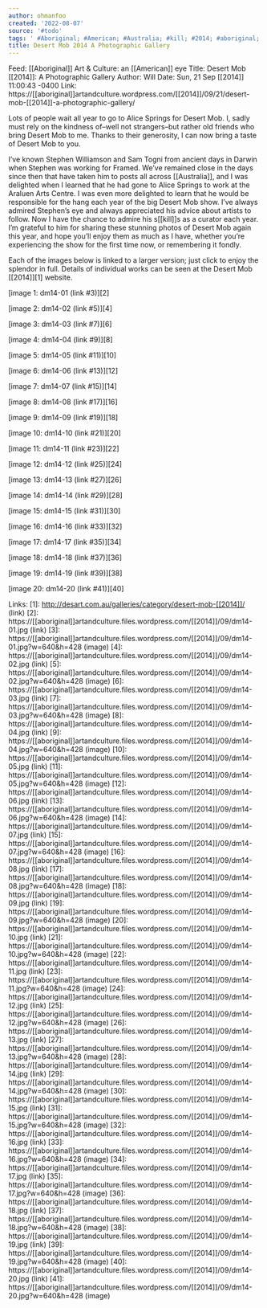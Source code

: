 ```yaml
---
author: ohmanfoo
created: '2022-08-07'
source: '#todo'
tags: ' #Aboriginal; #American; #Australia; #kill; #2014; #aboriginal; #;'
title: Desert Mob 2014 A Photographic Gallery
---
```


Feed: [[Aboriginal]] Art & Culture: an [[American]] eye
Title: Desert Mob [[2014]]: A Photographic Gallery
Author: Will
Date: Sun, 21 Sep [[2014]] 11:00:43 -0400
Link: https://[[aboriginal]]artandculture.wordpress.com/[[2014]]/09/21/desert-mob-[[2014]]-a-photographic-gallery/
 
Lots of people wait all year to go to Alice Springs for Desert Mob. I, sadly 
must rely on the kindness of–well not strangers–but rather old friends who bring
Desert Mob to me. Thanks to their generosity, I can now bring a taste of Desert 
Mob to you.
 
I’ve known Stephen Williamson and Sam Togni from ancient days in Darwin when 
Stephen was working for Framed. We’ve remained close in the days since then that
have taken him to posts all across [[Australia]], and I was delighted when I learned
that he had gone to Alice Springs to work at the Araluen Arts Centre. I was even
more delighted to learn that he would be responsible for the hang each year of 
the big Desert Mob show. I’ve always admired Stephen’s eye and always 
appreciated his advice about artists to follow. Now I have the chance to admire 
his s[[kill]]s as a curator each year. I’m grateful to him for sharing these 
stunning photos of Desert Mob again this year, and hope you’ll enjoy them as 
much as I have, whether you’re experiencing the show for the first time now, or 
remembering it fondly.
 
Each of the images below is linked to a larger version; just click to enjoy the 
splendor in full. Details of individual works can be seen at the Desert Mob 
[[2014]][1] website.
 
[image 1: dm14-01 (link #3)][2]
 
[image 2: dm14-02 (link #5)][4]
 
[image 3: dm14-03 (link #7)][6]
 
[image 4: dm14-04 (link #9)][8]
 
[image 5: dm14-05 (link #11)][10]
 
[image 6: dm14-06 (link #13)][12]
 
[image 7: dm14-07 (link #15)][14]
 
[image 8: dm14-08 (link #17)][16]
 
[image 9: dm14-09 (link #19)][18]
 
[image 10: dm14-10 (link #21)][20]
 
[image 11: dm14-11 (link #23)][22]
 
[image 12: dm14-12 (link #25)][24]
 
[image 13: dm14-13 (link #27)][26]
 
[image 14: dm14-14 (link #29)][28]
 
[image 15: dm14-15 (link #31)][30]
 
[image 16: dm14-16 (link #33)][32]
 
[image 17: dm14-17 (link #35)][34]
 
[image 18: dm14-18 (link #37)][36]
 
[image 19: dm14-19 (link #39)][38]
 
[image 20: dm14-20 (link #41)][40]
 
Links: 
[1]: http://desart.com.au/galleries/category/desert-mob-[[2014]]/ (link)
[2]: https://[[aboriginal]]artandculture.files.wordpress.com/[[2014]]/09/dm14-01.jpg (link)
[3]: https://[[aboriginal]]artandculture.files.wordpress.com/[[2014]]/09/dm14-01.jpg?w=640&h=428 (image)
[4]: https://[[aboriginal]]artandculture.files.wordpress.com/[[2014]]/09/dm14-02.jpg (link)
[5]: https://[[aboriginal]]artandculture.files.wordpress.com/[[2014]]/09/dm14-02.jpg?w=640&h=428 (image)
[6]: https://[[aboriginal]]artandculture.files.wordpress.com/[[2014]]/09/dm14-03.jpg (link)
[7]: https://[[aboriginal]]artandculture.files.wordpress.com/[[2014]]/09/dm14-03.jpg?w=640&h=428 (image)
[8]: https://[[aboriginal]]artandculture.files.wordpress.com/[[2014]]/09/dm14-04.jpg (link)
[9]: https://[[aboriginal]]artandculture.files.wordpress.com/[[2014]]/09/dm14-04.jpg?w=640&h=428 (image)
[10]: https://[[aboriginal]]artandculture.files.wordpress.com/[[2014]]/09/dm14-05.jpg (link)
[11]: https://[[aboriginal]]artandculture.files.wordpress.com/[[2014]]/09/dm14-05.jpg?w=640&h=428 (image)
[12]: https://[[aboriginal]]artandculture.files.wordpress.com/[[2014]]/09/dm14-06.jpg (link)
[13]: https://[[aboriginal]]artandculture.files.wordpress.com/[[2014]]/09/dm14-06.jpg?w=640&h=428 (image)
[14]: https://[[aboriginal]]artandculture.files.wordpress.com/[[2014]]/09/dm14-07.jpg (link)
[15]: https://[[aboriginal]]artandculture.files.wordpress.com/[[2014]]/09/dm14-07.jpg?w=640&h=428 (image)
[16]: https://[[aboriginal]]artandculture.files.wordpress.com/[[2014]]/09/dm14-08.jpg (link)
[17]: https://[[aboriginal]]artandculture.files.wordpress.com/[[2014]]/09/dm14-08.jpg?w=640&h=428 (image)
[18]: https://[[aboriginal]]artandculture.files.wordpress.com/[[2014]]/09/dm14-09.jpg (link)
[19]: https://[[aboriginal]]artandculture.files.wordpress.com/[[2014]]/09/dm14-09.jpg?w=640&h=428 (image)
[20]: https://[[aboriginal]]artandculture.files.wordpress.com/[[2014]]/09/dm14-10.jpg (link)
[21]: https://[[aboriginal]]artandculture.files.wordpress.com/[[2014]]/09/dm14-10.jpg?w=640&h=428 (image)
[22]: https://[[aboriginal]]artandculture.files.wordpress.com/[[2014]]/09/dm14-11.jpg (link)
[23]: https://[[aboriginal]]artandculture.files.wordpress.com/[[2014]]/09/dm14-11.jpg?w=640&h=428 (image)
[24]: https://[[aboriginal]]artandculture.files.wordpress.com/[[2014]]/09/dm14-12.jpg (link)
[25]: https://[[aboriginal]]artandculture.files.wordpress.com/[[2014]]/09/dm14-12.jpg?w=640&h=428 (image)
[26]: https://[[aboriginal]]artandculture.files.wordpress.com/[[2014]]/09/dm14-13.jpg (link)
[27]: https://[[aboriginal]]artandculture.files.wordpress.com/[[2014]]/09/dm14-13.jpg?w=640&h=428 (image)
[28]: https://[[aboriginal]]artandculture.files.wordpress.com/[[2014]]/09/dm14-14.jpg (link)
[29]: https://[[aboriginal]]artandculture.files.wordpress.com/[[2014]]/09/dm14-14.jpg?w=640&h=428 (image)
[30]: https://[[aboriginal]]artandculture.files.wordpress.com/[[2014]]/09/dm14-15.jpg (link)
[31]: https://[[aboriginal]]artandculture.files.wordpress.com/[[2014]]/09/dm14-15.jpg?w=640&h=428 (image)
[32]: https://[[aboriginal]]artandculture.files.wordpress.com/[[2014]]/09/dm14-16.jpg (link)
[33]: https://[[aboriginal]]artandculture.files.wordpress.com/[[2014]]/09/dm14-16.jpg?w=640&h=428 (image)
[34]: https://[[aboriginal]]artandculture.files.wordpress.com/[[2014]]/09/dm14-17.jpg (link)
[35]: https://[[aboriginal]]artandculture.files.wordpress.com/[[2014]]/09/dm14-17.jpg?w=640&h=428 (image)
[36]: https://[[aboriginal]]artandculture.files.wordpress.com/[[2014]]/09/dm14-18.jpg (link)
[37]: https://[[aboriginal]]artandculture.files.wordpress.com/[[2014]]/09/dm14-18.jpg?w=640&h=428 (image)
[38]: https://[[aboriginal]]artandculture.files.wordpress.com/[[2014]]/09/dm14-19.jpg (link)
[39]: https://[[aboriginal]]artandculture.files.wordpress.com/[[2014]]/09/dm14-19.jpg?w=640&h=428 (image)
[40]: https://[[aboriginal]]artandculture.files.wordpress.com/[[2014]]/09/dm14-20.jpg (link)
[41]: https://[[aboriginal]]artandculture.files.wordpress.com/[[2014]]/09/dm14-20.jpg?w=640&h=428 (image)